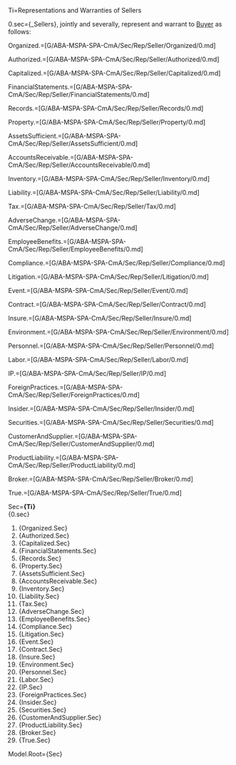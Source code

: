 Ti=Representations and Warranties of Sellers

0.sec={_Sellers}, jointly and severally, represent and warrant to <a href="#SPA.Def.Buyer.Def" class="definedterm">Buyer</a> as follows:

Organized.=[G/ABA-MSPA-SPA-CmA/Sec/Rep/Seller/Organized/0.md]

Authorized.=[G/ABA-MSPA-SPA-CmA/Sec/Rep/Seller/Authorized/0.md]

Capitalized.=[G/ABA-MSPA-SPA-CmA/Sec/Rep/Seller/Capitalized/0.md]

FinancialStatements.=[G/ABA-MSPA-SPA-CmA/Sec/Rep/Seller/FinancialStatements/0.md]

Records.=[G/ABA-MSPA-SPA-CmA/Sec/Rep/Seller/Records/0.md]

Property.=[G/ABA-MSPA-SPA-CmA/Sec/Rep/Seller/Property/0.md]

AssetsSufficient.=[G/ABA-MSPA-SPA-CmA/Sec/Rep/Seller/AssetsSufficient/0.md]

AccountsReceivable.=[G/ABA-MSPA-SPA-CmA/Sec/Rep/Seller/AccountsReceivable/0.md]

Inventory.=[G/ABA-MSPA-SPA-CmA/Sec/Rep/Seller/Inventory/0.md]

Liability.=[G/ABA-MSPA-SPA-CmA/Sec/Rep/Seller/Liability/0.md]

Tax.=[G/ABA-MSPA-SPA-CmA/Sec/Rep/Seller/Tax/0.md]

AdverseChange.=[G/ABA-MSPA-SPA-CmA/Sec/Rep/Seller/AdverseChange/0.md]

EmployeeBenefits.=[G/ABA-MSPA-SPA-CmA/Sec/Rep/Seller/EmployeeBenefits/0.md]

Compliance.=[G/ABA-MSPA-SPA-CmA/Sec/Rep/Seller/Compliance/0.md]

Litigation.=[G/ABA-MSPA-SPA-CmA/Sec/Rep/Seller/Litigation/0.md]

Event.=[G/ABA-MSPA-SPA-CmA/Sec/Rep/Seller/Event/0.md]

Contract.=[G/ABA-MSPA-SPA-CmA/Sec/Rep/Seller/Contract/0.md]

Insure.=[G/ABA-MSPA-SPA-CmA/Sec/Rep/Seller/Insure/0.md]

Environment.=[G/ABA-MSPA-SPA-CmA/Sec/Rep/Seller/Environment/0.md]

Personnel.=[G/ABA-MSPA-SPA-CmA/Sec/Rep/Seller/Personnel/0.md]

Labor.=[G/ABA-MSPA-SPA-CmA/Sec/Rep/Seller/Labor/0.md]

IP.=[G/ABA-MSPA-SPA-CmA/Sec/Rep/Seller/IP/0.md]

ForeignPractices.=[G/ABA-MSPA-SPA-CmA/Sec/Rep/Seller/ForeignPractices/0.md]

Insider.=[G/ABA-MSPA-SPA-CmA/Sec/Rep/Seller/Insider/0.md]

Securities.=[G/ABA-MSPA-SPA-CmA/Sec/Rep/Seller/Securities/0.md]

CustomerAndSupplier.=[G/ABA-MSPA-SPA-CmA/Sec/Rep/Seller/CustomerAndSupplier/0.md]

ProductLiability.=[G/ABA-MSPA-SPA-CmA/Sec/Rep/Seller/ProductLiability/0.md]

Broker.=[G/ABA-MSPA-SPA-CmA/Sec/Rep/Seller/Broker/0.md]

True.=[G/ABA-MSPA-SPA-CmA/Sec/Rep/Seller/True/0.md]

Sec=<b>{Ti}</b><br/>{0.sec}<ol><li>{Organized.Sec}<li>{Authorized.Sec}<li>{Capitalized.Sec}<li>{FinancialStatements.Sec}<li>{Records.Sec}<li>{Property.Sec}<li>{AssetsSufficient.Sec}<li>{AccountsReceivable.Sec}<li>{Inventory.Sec}<li>{Liability.Sec}<li>{Tax.Sec}<li>{AdverseChange.Sec}<li>{EmployeeBenefits.Sec}<li>{Compliance.Sec}<li>{Litigation.Sec}<li>{Event.Sec}<li>{Contract.Sec}<li>{Insure.Sec}<li>{Environment.Sec}<li>{Personnel.Sec}<li>{Labor.Sec}<li>{IP.Sec}<li>{ForeignPractices.Sec}<li>{Insider.Sec}<li>{Securities.Sec}<li>{CustomerAndSupplier.Sec}<li>{ProductLiability.Sec}<li>{Broker.Sec}<li>{True.Sec}</ol>

Model.Root={Sec}
